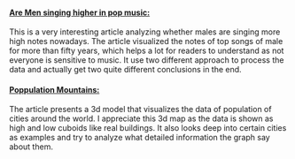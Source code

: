 #### [Are Men singing higher in pop music:](https://pudding.cool/2019/08/register/)

   This is a very interesting article analyzing whether males are singing more high notes nowadays. The article visualized the notes of top songs of male for more than fifty years, which helps a lot for readers to understand as not everyone is sensitive to music. It use two different approach to process the data and actually get two quite different conclusions in the end.

#### [Poppulation Mountains:](https://pudding.cool/2018/12/3d-cities-story/)

   The article presents a 3d model that visualizes the data of population of cities around the world. I appreciate this 3d map as the data is shown as high and low cuboids like real buildings. It also looks deep into certain cities as examples and try to analyze what detailed information the graph say about them.
